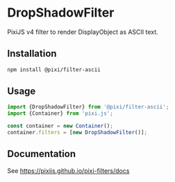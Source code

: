 # DropShadowFilter

PixiJS v4 filter to render DisplayObject as ASCII text.

## Installation

```bash
npm install @pixi/filter-ascii
```

## Usage

```js
import {DropShadowFilter} from '@pixi/filter-ascii';
import {Container} from 'pixi.js';

const container = new Container();
container.filters = [new DropShadowFilter()];
```

## Documentation

See https://pixijs.github.io/pixi-filters/docs